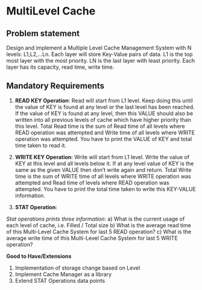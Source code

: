 # MultiLevel Cache

## Problem statement
Design and implement a Multiple Level Cache Management System with N levels: L1,L2,...Ln. Each layer will store Key-Value pairs of data. L1 is the top most layer with the most priority. LN is the last layer with least priority. Each layer has its capacity, read time, write time. 

## Mandatory Requirements
1. **READ KEY Operation**: Read will start from L1 level. Keep doing this until the value of KEY is
found at any level or the last level has been reached. If the value of KEY is found at any level, then
this VALUE should also be written into all previous levels of cache which have higher priority than
this level. Total Read time is the sum of Read time of all levels where READ operation was
attempted and Write time of all levels where WRITE operation was attempted. You have to print the
VALUE of KEY and total time taken to read it.

2. **WRITE KEY Operation**: Write will start from L1 level. Write the value of KEY at this level and all levels below it. If at any level value of KEY is the same as the given VALUE then don’t write again and return. Total Write time is the sum of WRITE time of all levels where WRITE operation was attempted and Read time of levels where READ operation was attempted. You have to print the total time taken to write this KEY-VALUE information.

3. **STAT Operation**:

*Stat operations prints three information*:
a) What is the current usage of each level of cache, i.e. Filled / Total size
b) What is the average read time of this Multi-Level Cache System for last 5 READ operation?
c) What is the average write time of this Multi-Level Cache System for last 5 WRITE operation?

**Good to Have/Extensions**
1. Implementation of storage change based on Level
2. Implement Cache Manager as a library
3. Extend STAT Operations data points

